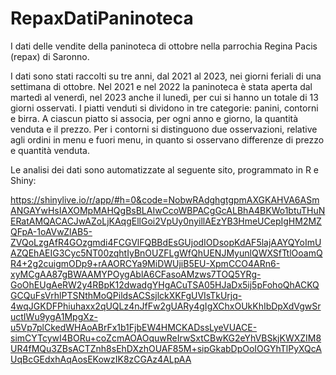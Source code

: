 # RepaxDatiPaninoteca
I dati delle vendite della paninoteca di ottobre nella parrochia Regina Pacis (repax) di Saronno.

I dati sono stati raccolti su tre anni, dal 2021 al 2023, nei giorni feriali di una settimana di ottobre.
Nel 2021 e nel 2022 la paninoteca è stata aperta dal martedì al venerdì, nel 2023 anche il lunedì, per cui si hanno
un totale di 13 giorni osservati.
I piatti venduti si dividono in tre categorie: panini, contorni e birra.
A ciascun piatto si associa, per ogni anno e giorno, la quantità venduta e il prezzo.
Per i contorni si distinguono due osservazioni, relative agli ordini in menu e fuori menu, in quanto si osservano differenze di prezzo e quantità venduta.

Le analisi dei dati sono automatizzate al seguente sito, programmato in R e Shiny:

https://shinylive.io/r/app/#h=0&code=NobwRAdghgtgpmAXGKAHVA6ASmANGAYwHsIAXOMpMAHQgBsBLAIwCcoWBPACgGcALBhA4BKWo1btuTHuNERatAMQACACJwAZoLjKAqgEllGoi2VpUy0nyillAEzYB3HmeUCepIgHM2MZQFpA-1oAVwZlAB5-ZVQoLzgAfR4GOzgmdi4FCGVlFQBBdEsGUjodIODsopKdAF5lajAAYQYoImUAZQEhAEIG3Cyc5NT00zqhtIyBnOUZFLgWfQhUENJMyunlQWXSfTtlOoamQR4+2g2cuigmODp9+rAAORCYa9MiDWUjiB5EU-XpmCCO4ARn6-xyMCgAA87gBWAAMYPOygAblA6CFasoAMzws7TOQ5YRg-GoOhEUgAeRW2y4RBpK12dwadgYHgACuTSA05HJaDx5ij5pFohoQhACKQGCQuFsVrhlPTSNthMoQPildsACSsjlckXKFgUVIsTkUrjq-4wqJGKDFPhiuhaxx2qUQLz4nJfFw2gUARy4gIgXChxOUkKhIbDpXdVgwSructIWu9ygA1MpgXz-u5Vp7plCkedWHAoABrFx1b1FjbEW4HMCKADssLyeVUACE-simCYTcywI4BORu+coZcmAOAOquwReIrwSxtCBwKG2eYhVBSkjKWXZIM8UR4fMQu3ZBsACTZnh8sEhDXzhOUAF85M+sipGkabDpOoIOGYhTlPyXQcAUqBcGEdxhAqAosEKowzIK8zCGAz4ALpAA
